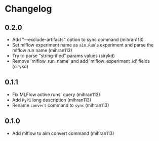 # Changelog

## 0.2.0
- Add "--exclude-artifacts" option to sync command (mihran113)
- Set mlflow experiment name as `aim.Run`'s experiment and parse the mlflow run name (mihran113)
- Try to parse "string-ified" params values (sirykd)
- Remove 'mlflow_run_name' and add 'mlflow_experiment_id' fields (sirykd)

## 0.1.1 
- Fix MLFlow active runs' query (mihran113)
- Add `PyPI` long description (mihran113)
- Rename `convert` command to `sync` (mihran113)

## 0.1.0 

- Add mlflow to aim convert command (mihran113)
